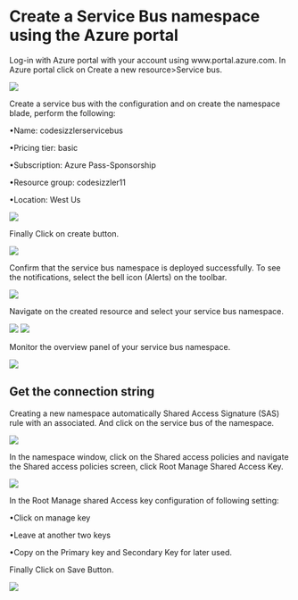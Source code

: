 <h1>Create a Service Bus namespace using the Azure portal</h1>

<p>Log-in with Azure portal with your account using www.portal.azure.com. In Azure portal click on Create a new resource>Service bus.</p>
<img src="https://codesizzlergit.blob.core.windows.net/az301-09/01.jpg"/>
<p>Create a service bus with the configuration and on create the namespace blade, perform the following:</p>
	<p>•Name: codesizzlerservicebus</p>
	<p>•Pricing tier: basic</p>
	<p>•Subscription: Azure Pass-Sponsorship</p>
	<p>•Resource group: codesizzler11</p>
	<p>•Location: West Us</p>
<img src="https://codesizzlergit.blob.core.windows.net/az301-09/02.jpg"/>
<p>Finally Click on create button.</p>
<img src="https://codesizzlergit.blob.core.windows.net/az301-09/03.jpg"/>
<p>Confirm that the service bus namespace is deployed successfully. To see the notifications, select the bell icon (Alerts) on the toolbar.</p>
<img src="https://codesizzlergit.blob.core.windows.net/az301-09/04.jpg"/>
<p>Navigate on the created resource and select your service bus namespace.</p>
<img src="https://codesizzlergit.blob.core.windows.net/az301-09/05.jpg"/>
<img src="https://codesizzlergit.blob.core.windows.net/az301-09/06.jpg"/>
<p>Monitor the overview panel of your service bus namespace.</p>
<img src="https://codesizzlergit.blob.core.windows.net/az301-09/07.jpg"/>

<h2>Get the connection string</h2>
<p>Creating a new namespace automatically Shared Access Signature (SAS) rule with an associated. And click on the service bus   of the namespace.</p>
<img src="https://codesizzlergit.blob.core.windows.net/az301-09/08.jpg"/>
<p>In the namespace window, click on the Shared access policies and navigate the Shared access policies screen, click Root Manage Shared Access Key.</p>
<img src="https://codesizzlergit.blob.core.windows.net/az301-09/09.jpg"/>
<p>In the Root Manage shared Access key configuration of following setting:</p>
	<p>•Click on manage key</p>
	<p>•Leave at another two keys</p>
	<p>•Copy on the Primary key and Secondary Key for later used.</p>
<p>Finally Click on Save Button.</p>
<img src="https://codesizzlergit.blob.core.windows.net/az301-09/10.jpg"/>














